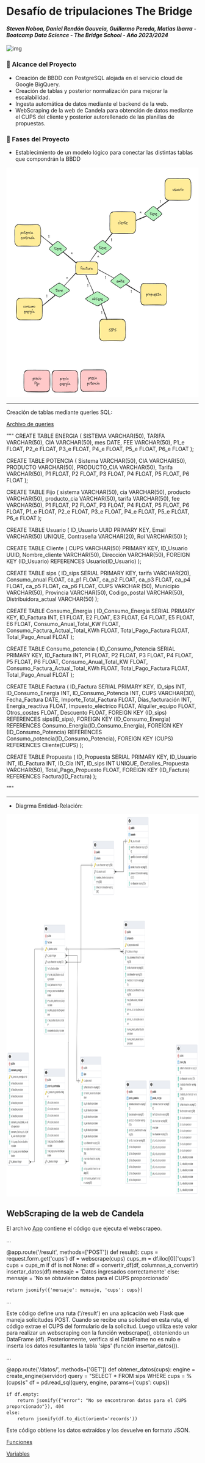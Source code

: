 # **Desafío de tripulaciones The Bridge**


#### *Steven Noboa, Daniel Rendón Gouveia, Guillermo Pereda, Matias Ibarra - Bootcamp Data Science - The Bridge School - Año 2023/2024*



![img](./images/portada1.gif)

### 🎯 Alcance del Proyecto
- Creación de BBDD con PostgreSQL alojada en el servicio cloud de Google BigQuery.
- Creación de tablas y posterior normalización para mejorar la escalabilidad.
- Ingesta automática de datos mediante el backend de la web.
- WebScraping de la web de Candela para obtención de datos mediante el CUPS del cliente y posterior autorellenado de las planillas de propuestas.

### 📄 Fases del Proyecto
- Establecimiento de un modelo lógico para conectar las distintas tablas que compondrán la BBDD

<img src="./images/diagrama.png" width ="900" height="600">

***
Creación de tablas mediante queries SQL:

[Archivo de queries](./BBDD/notebooks/queries_SQL.ipynb)


"""
CREATE TABLE ENERGIA (
    SISTEMA VARCHAR(50),
    TARIFA VARCHAR(50),
    CIA VARCHAR(50),
    mes DATE,
    FEE VARCHAR(50),
    P1_e FLOAT,
    P2_e FLOAT,
    P3_e FLOAT,
    P4_e FLOAT,
    P5_e FLOAT,
    P6_e FLOAT
);

CREATE TABLE POTENCIA (
    Sistema VARCHAR(50),
    CIA VARCHAR(50),
    PRODUCTO VARCHAR(50),
    PRODUCTO_CIA VARCHAR(50),
    Tarifa VARCHAR(50),
    P1 FLOAT,
    P2 FLOAT,
    P3 FLOAT,
    P4 FLOAT,
    P5 FLOAT,
    P6 FLOAT
);

CREATE TABLE Fijo (
    sistema VARCHAR(50),
    cia VARCHAR(50),
    producto VARCHAR(50),
    producto_cia VARCHAR(50),
    tarifa VARCHAR(50),
    fee VARCHAR(50),
    P1 FLOAT,
    P2 FLOAT,
    P3 FLOAT,
    P4 FLOAT,
    P5 FLOAT,
    P6 FLOAT,
    P1_e FLOAT,
    P2_e FLOAT,
    P3_e FLOAT,
    P4_e FLOAT,
    P5_e FLOAT,
    P6_e FLOAT
);

CREATE TABLE Usuario (
    ID_Usuario UUID PRIMARY KEY,
    Email VARCHAR(50) UNIQUE,
    Contraseña VARCHAR(20),
    Rol VARCHAR(50)
);

CREATE TABLE Cliente (
    CUPS VARCHAR(50) PRIMARY KEY,
    ID_Usuario UUID,
    Nombre_cliente VARCHAR(50),
    Dirección VARCHAR(50),
    FOREIGN KEY (ID_Usuario) REFERENCES Usuario(ID_Usuario)
);

CREATE TABLE sips (
    ID_sips SERIAL PRIMARY KEY,
    tarifa VARCHAR(20),
    Consumo_anual FLOAT,
    ca_p1 FLOAT,
    ca_p2 FLOAT,
    ca_p3 FLOAT,
    ca_p4 FLOAT,
    ca_p5 FLOAT,
    ca_p6 FLOAT,
    CUPS VARCHAR (50),
    Municipio VARCHAR(50),
    Provincia VARCHAR(50),
    Codigo_postal VARCHAR(50),
    Distribuidora_actual VARCHAR(50)
);

CREATE TABLE Consumo_Energia (
    ID_Consumo_Energia SERIAL PRIMARY KEY,
    ID_Factura INT,
    E1 FLOAT,
    E2 FLOAT,
    E3 FLOAT,
    E4 FLOAT,
    E5 FLOAT,
    E6 FLOAT,
    Consumo_Anual_Total_KW FLOAT,
    Consumo_Factura_Actual_Total_KWh FLOAT,
    Total_Pago_Factura FLOAT,
    Total_Pago_Anual FLOAT
);

CREATE TABLE Consumo_potencia (
    ID_Consumo_Potencia SERIAL PRIMARY KEY,
    ID_Factura INT,
    P1 FLOAT,
    P2 FLOAT,
    P3 FLOAT,
    P4 FLOAT,
    P5 FLOAT,
    P6 FLOAT,
    Consumo_Anual_Total_KW FLOAT,
    Consumo_Factura_Actual_Total_KWh FLOAT,
    Total_Pago_Factura FLOAT,
    Total_Pago_Anual FLOAT
);

CREATE TABLE Factura (
    ID_Factura SERIAL PRIMARY KEY,
    ID_sips INT,
    ID_Consumo_Energia INT,
    ID_Consumo_Potencia INT,
    CUPS VARCHAR(30),
    Fecha_Factura DATE,
    Importe_Total_Factura FLOAT,
    Días_facturación INT,
    Energia_reactiva FLOAT,
    Impuesto_eléctrico FLOAT,
    Alquiler_equipo FLOAT,
    Otros_costes FLOAT,
    Descuento FLOAT,
    FOREIGN KEY (ID_sips) REFERENCES sips(ID_sips),
    FOREIGN KEY (ID_Consumo_Energia) REFERENCES Consumo_Energia(ID_Consumo_Energia),
    FOREIGN KEY (ID_Consumo_Potencia) REFERENCES Consumo_potencia(ID_Consumo_Potencia),
    FOREIGN KEY (CUPS) REFERENCES Cliente(CUPS)
);

CREATE TABLE Propuesta (
    ID_Propuesta SERIAL PRIMARY KEY,
    ID_Usuario INT,
    ID_Factura INT,
    ID_Cia INT,
    ID_sips INT UNIQUE,
    Detalles_Propuesta VARCHAR(50),
    Total_Pago_Propuesto FLOAT,
    FOREIGN KEY (ID_Factura) REFERENCES Factura(ID_Factura)
);


"""



***

- Diagrma Entidad-Relación:

<img src="./images/base_de_datos.png" width ="1000" height="1000">

## WebScraping de la web de Candela

El archivo [App](./webscrapping/app/src/app.py) contiene el código que ejecuta el webscrapeo.




...

@app.route('/result', methods=['POST'])
def result():
    cups = request.form.get('cups')
    df = webscrape(cups)
    cups_m = df.iloc[0]['cups']
    cups = cups_m
    if df is not None:
        df = convertir_df(df, columnas_a_convertir)
        insertar_datos(df)
        mensaje = 'Datos ingresados correctamente'
    else:
        mensaje = 'No se obtuvieron datos para el CUPS proporcionado'

    return jsonify({'mensaje': mensaje, 'cups': cups})

...


Este código define una ruta ('/result') en una aplicación web Flask que maneja solicitudes POST. Cuando se recibe una solicitud en esta ruta, el código extrae el CUPS del formulario de la solicitud. Luego utiliza este valor para realizar un webscraping con la función webscrape(), obteniendo un DataFrame (df). Posteriormente, verifica si el DataFrame no es nulo e inserta los datos resultantes la tabla 'sips' (función insertar_datos()).



...

@app.route('/datos/<cups>', methods=['GET'])
def obtener_datos(cups):
    engine = create_engine(servidor)
    query = "SELECT * FROM sips WHERE cups = %(cups)s"
    df = pd.read_sql(query, engine, params={'cups': cups})

    if df.empty:
        return jsonify({"error": "No se encontraron datos para el CUPS proporcionado"}), 404
    else:
        return jsonify(df.to_dict(orient='records'))


Este código obtiene los datos extraídos y los devuelve en formato JSON.

[Funciones](./webscrapping/app/src/funciones.py)

[Variables](./webscrapping/app/src/variables.py)